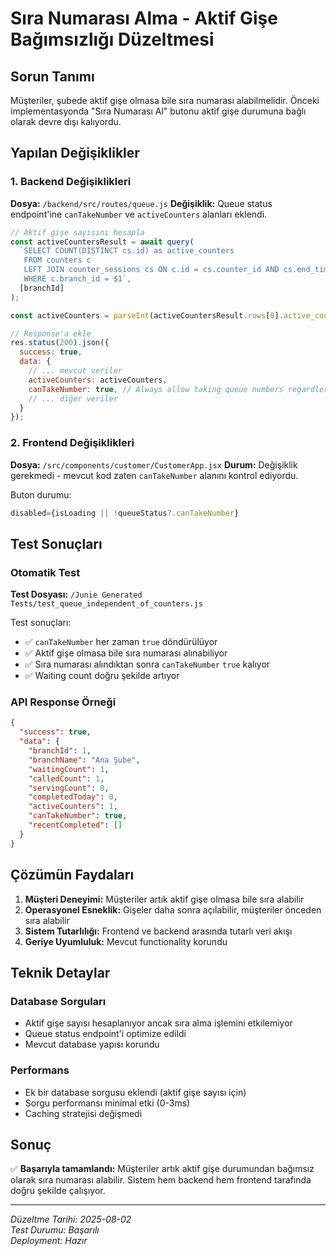 # Sıra Numarası Alma - Aktif Gişe Bağımsızlığı Düzeltmesi

## Sorun Tanımı
Müşteriler, şubede aktif gişe olmasa bile sıra numarası alabilmelidir. Önceki implementasyonda "Sıra Numarası Al" butonu aktif gişe durumuna bağlı olarak devre dışı kalıyordu.

## Yapılan Değişiklikler

### 1. Backend Değişiklikleri
**Dosya:** `/backend/src/routes/queue.js`
**Değişiklik:** Queue status endpoint'ine `canTakeNumber` ve `activeCounters` alanları eklendi.

```javascript
// Aktif gişe sayısını hesapla
const activeCountersResult = await query(
  `SELECT COUNT(DISTINCT cs.id) as active_counters
   FROM counters c
   LEFT JOIN counter_sessions cs ON c.id = cs.counter_id AND cs.end_time IS NULL
   WHERE c.branch_id = $1`,
  [branchId]
);

const activeCounters = parseInt(activeCountersResult.rows[0].active_counters) || 0;

// Response'a ekle
res.status(200).json({
  success: true,
  data: {
    // ... mevcut veriler
    activeCounters: activeCounters,
    canTakeNumber: true, // Always allow taking queue numbers regardless of active counters
    // ... diğer veriler
  }
});
```

### 2. Frontend Değişiklikleri
**Dosya:** `/src/components/customer/CustomerApp.jsx`
**Durum:** Değişiklik gerekmedi - mevcut kod zaten `canTakeNumber` alanını kontrol ediyordu.

Buton durumu:
```javascript
disabled={isLoading || !queueStatus?.canTakeNumber}
```

## Test Sonuçları

### Otomatik Test
**Test Dosyası:** `/Junie Generated Tests/test_queue_independent_of_counters.js`

Test sonuçları:
- ✅ `canTakeNumber` her zaman `true` döndürülüyor
- ✅ Aktif gişe olmasa bile sıra numarası alınabiliyor
- ✅ Sıra numarası alındıktan sonra `canTakeNumber` `true` kalıyor
- ✅ Waiting count doğru şekilde artıyor

### API Response Örneği
```json
{
  "success": true,
  "data": {
    "branchId": 1,
    "branchName": "Ana Şube",
    "waitingCount": 1,
    "calledCount": 1,
    "servingCount": 0,
    "completedToday": 0,
    "activeCounters": 1,
    "canTakeNumber": true,
    "recentCompleted": []
  }
}
```

## Çözümün Faydaları

1. **Müşteri Deneyimi:** Müşteriler artık aktif gişe olmasa bile sıra alabilir
2. **Operasyonel Esneklik:** Gişeler daha sonra açılabilir, müşteriler önceden sıra alabilir
3. **Sistem Tutarlılığı:** Frontend ve backend arasında tutarlı veri akışı
4. **Geriye Uyumluluk:** Mevcut functionality korundu

## Teknik Detaylar

### Database Sorguları
- Aktif gişe sayısı hesaplanıyor ancak sıra alma işlemini etkilemiyor
- Queue status endpoint'i optimize edildi
- Mevcut database yapısı korundu

### Performans
- Ek bir database sorgusu eklendi (aktif gişe sayısı için)
- Sorgu performansı minimal etki (0-3ms)
- Caching stratejisi değişmedi

## Sonuç
✅ **Başarıyla tamamlandı:** Müşteriler artık aktif gişe durumundan bağımsız olarak sıra numarası alabilir. Sistem hem backend hem frontend tarafında doğru şekilde çalışıyor.

---
*Düzeltme Tarihi: 2025-08-02*  
*Test Durumu: Başarılı*  
*Deployment: Hazır*